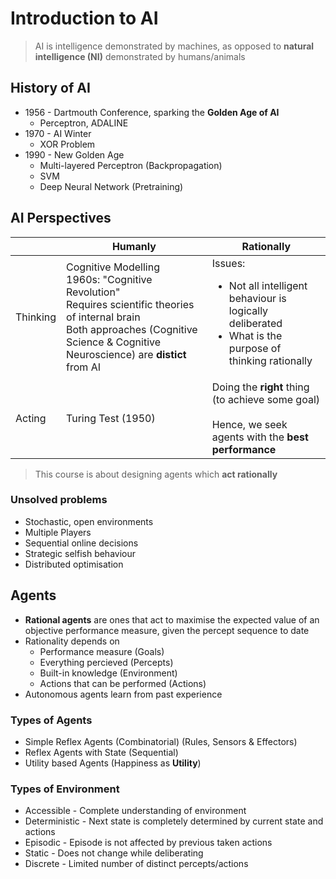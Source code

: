 # Introduction to AI
> AI is intelligence demonstrated by machines, as opposed to **natural intelligence (NI)** demonstrated by humans/animals

## History of AI
* 1956 - Dartmouth Conference, sparking the **Golden Age of AI**
    * Perceptron, ADALINE
* 1970 - AI Winter
    * XOR Problem
* 1990 - New Golden Age
    * Multi-layered Perceptron (Backpropagation)
    * SVM
    * Deep Neural Network (Pretraining)

## AI Perspectives
||Humanly|Rationally
|-|-|-
|Thinking|Cognitive Modelling<br> 1960s: "Cognitive Revolution"<br> Requires scientific theories of internal brain<br> Both approaches (Cognitive Science & Cognitive Neuroscience) are **distict** from AI | Issues: <ul><li>Not all intelligent behaviour is logically deliberated</li><li>What is the purpose of thinking rationally</li></ul>
|Acting|Turing Test (1950)| Doing the **right** thing (to achieve some goal)<br><br> Hence, we seek agents with the **best performance**
> This course is about designing agents which **act rationally**

### Unsolved problems
* Stochastic, open environments
* Multiple Players
* Sequential online decisions
* Strategic selfish behaviour
* Distributed optimisation

## Agents
* **Rational agents** are ones that act to maximise the expected value of an objective performance measure, given the percept sequence to date
* Rationality depends on
    * Performance measure (Goals)
    * Everything percieved (Percepts)
    * Built-in knowledge (Environment)
    * Actions that can be performed (Actions)
* Autonomous agents learn from past experience

### Types of Agents
* Simple Reflex Agents (Combinatorial) (Rules, Sensors & Effectors)
* Reflex Agents with State (Sequential)
* Utility based Agents (Happiness as **Utility**)

### Types of Environment
* Accessible - Complete understanding of environment
* Deterministic - Next state is completely determined by current state and actions
* Episodic - Episode is not affected by previous taken actions
* Static - Does not change while deliberating
* Discrete - Limited number of distinct percepts/actions
